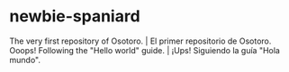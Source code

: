 # newbie-spaniard
The very first repository of Osotoro. | El primer repositorio de Osotoro.
Ooops! Following the "Hello world" guide. | ¡Ups! Siguiendo la guía "Hola mundo".
